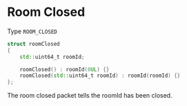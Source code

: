 # Room Closed

Type `ROOM_CLOSED`
```cpp
struct roomClosed
{
    std::uint64_t roomId;

    roomClosed() : roomId(0UL) {}
    roomClosed(std::uint64_t roomId) : roomId(roomId) {}
};
```

The room closed packet tells the roomId has been closed.
